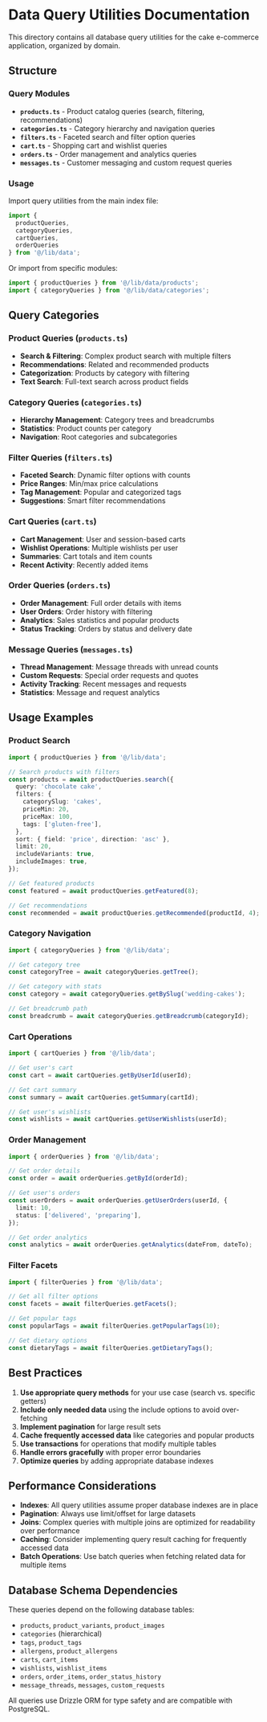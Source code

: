 # Data Query Utilities Documentation

This directory contains all database query utilities for the cake e-commerce application, organized by domain.

## Structure

### Query Modules
- **`products.ts`** - Product catalog queries (search, filtering, recommendations)
- **`categories.ts`** - Category hierarchy and navigation queries
- **`filters.ts`** - Faceted search and filter option queries
- **`cart.ts`** - Shopping cart and wishlist queries
- **`orders.ts`** - Order management and analytics queries
- **`messages.ts`** - Customer messaging and custom request queries

### Usage

Import query utilities from the main index file:

```typescript
import { 
  productQueries, 
  categoryQueries, 
  cartQueries, 
  orderQueries 
} from '@/lib/data';
```

Or import from specific modules:

```typescript
import { productQueries } from '@/lib/data/products';
import { categoryQueries } from '@/lib/data/categories';
```

## Query Categories

### Product Queries (`products.ts`)
- **Search & Filtering**: Complex product search with multiple filters
- **Recommendations**: Related and recommended products
- **Categorization**: Products by category with filtering
- **Text Search**: Full-text search across product fields

### Category Queries (`categories.ts`)
- **Hierarchy Management**: Category trees and breadcrumbs
- **Statistics**: Product counts per category
- **Navigation**: Root categories and subcategories

### Filter Queries (`filters.ts`)
- **Faceted Search**: Dynamic filter options with counts
- **Price Ranges**: Min/max price calculations
- **Tag Management**: Popular and categorized tags
- **Suggestions**: Smart filter recommendations

### Cart Queries (`cart.ts`)
- **Cart Management**: User and session-based carts
- **Wishlist Operations**: Multiple wishlists per user
- **Summaries**: Cart totals and item counts
- **Recent Activity**: Recently added items

### Order Queries (`orders.ts`)
- **Order Management**: Full order details with items
- **User Orders**: Order history with filtering
- **Analytics**: Sales statistics and popular products
- **Status Tracking**: Orders by status and delivery date

### Message Queries (`messages.ts`)
- **Thread Management**: Message threads with unread counts
- **Custom Requests**: Special order requests and quotes
- **Activity Tracking**: Recent messages and requests
- **Statistics**: Message and request analytics

## Usage Examples

### Product Search
```typescript
import { productQueries } from '@/lib/data';

// Search products with filters
const products = await productQueries.search({
  query: 'chocolate cake',
  filters: {
    categorySlug: 'cakes',
    priceMin: 20,
    priceMax: 100,
    tags: ['gluten-free'],
  },
  sort: { field: 'price', direction: 'asc' },
  limit: 20,
  includeVariants: true,
  includeImages: true,
});

// Get featured products
const featured = await productQueries.getFeatured(8);

// Get recommendations
const recommended = await productQueries.getRecommended(productId, 4);
```

### Category Navigation
```typescript
import { categoryQueries } from '@/lib/data';

// Get category tree
const categoryTree = await categoryQueries.getTree();

// Get category with stats
const category = await categoryQueries.getBySlug('wedding-cakes');

// Get breadcrumb path
const breadcrumb = await categoryQueries.getBreadcrumb(categoryId);
```

### Cart Operations
```typescript
import { cartQueries } from '@/lib/data';

// Get user's cart
const cart = await cartQueries.getByUserId(userId);

// Get cart summary
const summary = await cartQueries.getSummary(cartId);

// Get user's wishlists
const wishlists = await cartQueries.getUserWishlists(userId);
```

### Order Management
```typescript
import { orderQueries } from '@/lib/data';

// Get order details
const order = await orderQueries.getById(orderId);

// Get user's orders
const userOrders = await orderQueries.getUserOrders(userId, {
  limit: 10,
  status: ['delivered', 'preparing'],
});

// Get order analytics
const analytics = await orderQueries.getAnalytics(dateFrom, dateTo);
```

### Filter Facets
```typescript
import { filterQueries } from '@/lib/data';

// Get all filter options
const facets = await filterQueries.getFacets();

// Get popular tags
const popularTags = await filterQueries.getPopularTags(10);

// Get dietary options
const dietaryTags = await filterQueries.getDietaryTags();
```

## Best Practices

1. **Use appropriate query methods** for your use case (search vs. specific getters)
2. **Include only needed data** using the include options to avoid over-fetching
3. **Implement pagination** for large result sets
4. **Cache frequently accessed data** like categories and popular products
5. **Use transactions** for operations that modify multiple tables
6. **Handle errors gracefully** with proper error boundaries
7. **Optimize queries** by adding appropriate database indexes

## Performance Considerations

- **Indexes**: All query utilities assume proper database indexes are in place
- **Pagination**: Always use limit/offset for large datasets
- **Joins**: Complex queries with multiple joins are optimized for readability over performance
- **Caching**: Consider implementing query result caching for frequently accessed data
- **Batch Operations**: Use batch queries when fetching related data for multiple items

## Database Schema Dependencies

These queries depend on the following database tables:
- `products`, `product_variants`, `product_images`
- `categories` (hierarchical)
- `tags`, `product_tags`
- `allergens`, `product_allergens`
- `carts`, `cart_items`
- `wishlists`, `wishlist_items`
- `orders`, `order_items`, `order_status_history`
- `message_threads`, `messages`, `custom_requests`

All queries use Drizzle ORM for type safety and are compatible with PostgreSQL.
